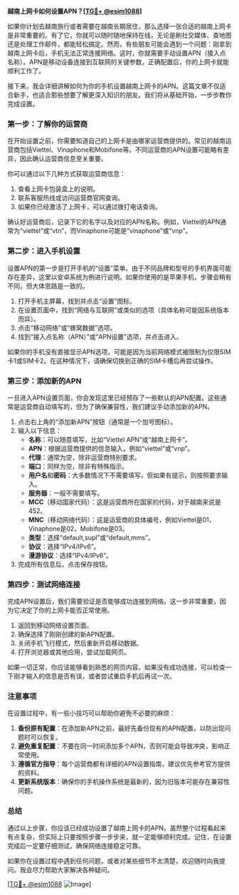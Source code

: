 **越南上网卡如何设置APN？[[TG💪+ @esim1088](https://t.me/s/esim1088)]**

如果你计划去越南旅行或者需要在越南长期居住，那么选择一张合适的越南上网卡是非常重要的。有了它，你就可以随时随地保持在线，无论是刷社交媒体、查地图还是处理工作邮件，都能轻松搞定。然而，有些朋友可能会遇到一个问题：刚拿到越南上网卡后，手机无法正常连接网络。这时，你就需要手动设置APN（接入点名称）。APN是移动设备连接到互联网的关键参数，正确配置后，你的上网卡就能顺利工作了。

接下来，我会详细讲解如何为你的手机设置越南上网卡的APN。这篇文章不仅适合新手，也适合那些想要了解更深入知识的朋友。我们将从基础开始，一步步教你完成设置。

### 第一步：了解你的运营商

在开始设置之前，你需要知道自己的上网卡是由哪家运营商提供的。常见的越南运营商包括Viettel、Vinaphone和Mobifone等。不同运营商的APN设置可能略有差异，因此确认运营商信息至关重要。

你可以通过以下几种方式获取运营商信息：
1. 查看上网卡包装盒上的说明。
2. 联系客服热线或访问运营商官网查询。
3. 如果你已经激活了上网卡，可以通过拨打电话查询。

确认好运营商后，记录下它的名字以及对应的APN名称。例如，Viettel的APN通常为“viettel”或“vtn”，而Vinaphone可能是“vinaphone”或“vnp”。

### 第二步：进入手机设置

设置APN的第一步是打开手机的“设置”菜单。由于不同品牌和型号的手机界面可能存在差异，这里以安卓系统为例进行说明。如果你使用的是苹果手机，步骤会稍有不同，但大体思路是一致的。

1. 打开手机主屏幕，找到并点击“设置”图标。
2. 在设置页面中，找到“网络与互联网”或类似的选项（具体名称可能因系统版本而异）。
3. 点击“移动网络”或“蜂窝数据”选项。
4. 找到“接入点名称（APN）”或“APN设置”选项，并点击进入。

如果你的手机没有直接显示APN选项，可能是因为当前网络模式被限制为仅限SIM卡1或SIM卡2。在这种情况下，请确保切换到正确的SIM卡槽后再尝试操作。

### 第三步：添加新的APN

一旦进入APN设置页面，你会发现这里已经预存了一些默认的APN配置。这些通常是运营商自动填写的，但为了确保兼容性，我们建议手动添加新的APN。

1. 点击右上角的“添加新APN”按钮（通常是一个加号图标）。
2. 输入以下信息：
   - **名称**：可以随意填写，比如“Viettel APN”或“越南上网卡”。
   - **APN**：根据运营商提供的信息输入，例如“viettel”或“vnp”。
   - **代理**：通常为空，除非运营商特别要求。
   - **端口**：同样为空，除非有特殊指示。
   - **用户名**和**密码**：大多数情况下不需要填写，但如果有提示，则按照要求输入。
   - **服务器**：一般不需要填写。
   - **MCC**（移动国家代码）：这是运营商所在国家的代码，对于越南来说是452。
   - **MNC**（移动网络代码）：这是运营商的具体编号，例如Viettel是01，Vinaphone是02，Mobifone是03。
   - **类型**：选择“default,supl”或“default,mms”。
   - **协议**：选择“IPv4/IPv6”。
   - **漫游协议**：选择“IPv4/IPv6”。
3. 完成所有信息后，点击保存按钮。

### 第四步：测试网络连接

完成APN设置后，我们需要验证是否能够成功连接到网络。这一步非常重要，因为它决定了你的上网卡能否正常使用。

1. 返回到移动网络设置页面。
2. 确保选择了刚刚创建的新APN配置。
3. 关闭手机飞行模式，然后重新开启移动数据。
4. 打开浏览器或其他应用，尝试加载网页。

如果一切正常，你应该能够看到熟悉的网页内容。如果没有成功连接，可以检查一下刚才输入的信息是否有误，或者尝试重启手机后再试一次。

### 注意事项

在设置过程中，有一些小技巧可以帮助你避免不必要的麻烦：

1. **备份原有配置**：在添加新APN之前，最好先备份现有的APN配置，以防出现问题时可以恢复。
2. **避免重复配置**：不要在同一时间添加多个APN，否则可能会导致冲突，影响正常使用。
3. **遵循官方指导**：每个运营商都有详细的APN设置指南，建议优先参考官方提供的资料。
4. **更新系统版本**：确保你的手机操作系统是最新的，因为旧版本可能存在兼容性问题。

### 总结

通过以上步骤，你应该已经成功设置了越南上网卡的APN。虽然整个过程看起来有点复杂，但实际上只要按照步骤一步步来，就一定能够顺利完成。记住，在设置完成后一定要仔细测试，确保网络连接稳定可靠。

如果你在设置过程中遇到任何问题，或者对某些细节不太清楚，欢迎随时向我提问。我会尽力帮助大家解决各种疑问。

[[TG💪+ @esim1088](https://t.me/s/esim1088) ![Image](https://i.postimg.cc/4NQfJmqS/Snipaste-2025-05-13-00-14-12.png)]